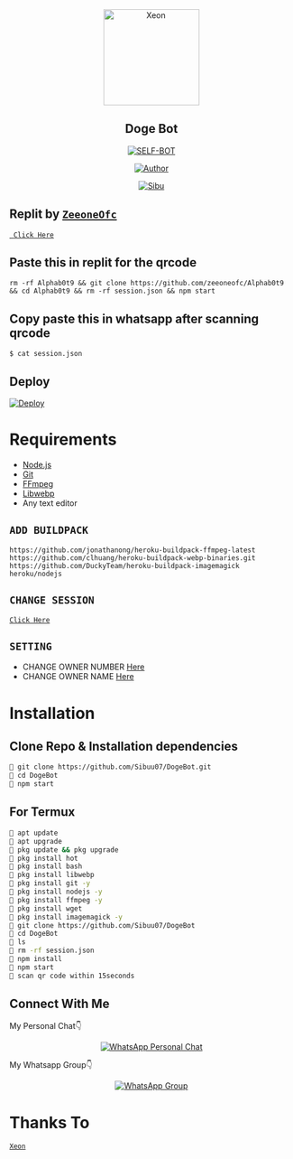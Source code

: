 <div align="center">
<img src="https://pbs.twimg.com/profile_images/1036356177288937472/3TOEeQDt_400x400.jpg" alt="Xeon" width="170" />

## Doge Bot

</div>

<p align="center">
<a href="##"><img title="SELF-BOT" src="https://img.shields.io/static/v1?label=Language&message=English&color=blue"></a>
</p>
<p align="center">
  <a href="https://github.com/Sibuu07"><img title="Author" src="https://img.shields.io/badge/Author-Xeon-blue.svg?style=for-the-badge&logo=github" /></a>
</p>
<p align="center">
<a href="#"><img title="Sibu" src="https://img.shields.io/static/v1?label=WHATSAPP&message=Automated-Bot&color=blue"></a>
</p>

## Replit by [`ZeeoneOfc`](https://github.com/zeeoneofc)
[` Click Here`](https://replit.com/@zeeoneofc/Alphabot-string-session?lite=1&outputonly=1#main.py)

## Paste this in replit for the qrcode
```
rm -rf Alphab0t9 && git clone https://github.com/zeeoneofc/Alphab0t9 && cd Alphab0t9 && rm -rf session.json && npm start
```
## Copy paste this in whatsapp after scanning qrcode
```
$ cat session.json
```

## Deploy
[![Deploy](https://www.herokucdn.com/deploy/button.svg)](https://heroku.com/deploy?template=https://github.com/Sibuu07/DogeBot/)

# Requirements
* [Node.js](https://nodejs.org/en/)
* [Git](https://git-scm.com/downloads)
* [FFmpeg](https://github.com/BtbN/FFmpeg-Builds/releases/download/autobuild-2020-12-08-13-03/ffmpeg-n4.3.1-26-gca55240b8c-win64-gpl-4.3.zip)
* [Libwebp](https://developers.google.com/speed/webp/download)
* Any text editor

## `ADD BUILDPACK`

```
https://github.com/jonathanong/heroku-buildpack-ffmpeg-latest
https://github.com/clhuang/heroku-buildpack-webp-binaries.git
https://github.com/DuckyTeam/heroku-buildpack-imagemagick
heroku/nodejs
```

## `CHANGE SESSION`

[`Click Here`](https://github.com/Sibuu07/DogeBot/blob/master/session.json#L1)

## `SETTING`

- CHANGE OWNER NUMBER [Here](https://github.com/Sibuu07/DogeBot/blob/master/index.js#L136)
- CHANGE OWNER NAME [Here](https://github.com/Sibuu07/DogeBot/blob/master/index.js#L138)

# Installation
## Clone Repo & Installation dependencies
```bash
🦄 git clone https://github.com/Sibuu07/DogeBot.git
🦄 cd DogeBot
🦄 npm start
```
## For Termux
```bash
🦄 apt update
🦄 apt upgrade
🦄 pkg update && pkg upgrade 
🦄 pkg install hot
🦄 pkg install bash
🦄 pkg install libwebp
🦄 pkg install git -y
🦄 pkg install nodejs -y 
🦄 pkg install ffmpeg -y 
🦄 pkg install wget
🦄 pkg install imagemagick -y
🦄 git clone https://github.com/Sibuu07/DogeBot
🦄 cd DogeBot
🦄 ls
🦄 rm -rf session.json
🦄 npm install
🦄 npm start
🦄 scan qr code within 15seconds
```

## Connect With Me
My Personal Chat👇
<p align="center">
 <a href="https://wa.me/+919337956084"><img alt="WhatsApp Personal Chat" src="https://img.shields.io/badge/WhatsApp-25D366?style=for-the-badge&logo=whatsapp&logoColor=black"/></a>
</p>

My Whatsapp Group👇
<p align="center">
 <a href="https://chat.whatsapp.com/FpE1TXXUzuk0TASzYwX8ZM"><img alt="WhatsApp Group" src="https://img.shields.io/badge/WhatsApp-25D366?style=for-the-badge&logo=whatsapp&logoColor=black"/></a>
</p>


# Thanks To
[`Xeon`](https://github.com/DGXeon)
